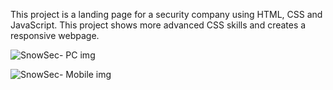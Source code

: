 This project is a landing page for a security company using HTML, CSS and JavaScript. This project shows more advanced CSS skills and creates a responsive webpage.

![SnowSec- PC img](https://github.com/HubJakeSnow/project-landing-page/assets/128399661/6961a480-1848-45d6-91d6-d6fc19884237)

![SnowSec- Mobile img](https://github.com/HubJakeSnow/project-landing-page/assets/128399661/746ddc0e-ad0c-4bcb-bbc8-4bac0a05ed8b)
